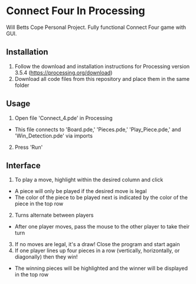 # Connect Four In Processing
Will Betts Cope Personal Project. Fully functional Connect Four game with GUI.

## Installation
1. Follow the download and installation instructions for Processing version 3.5.4 (https://processing.org/download)
2. Download all code files from this repository and place them in the same folder

## Usage
1. Open file 'Connect_4.pde' in Processing
  - This file connects to 'Board.pde,' 'Pieces.pde,' 'Play_Piece.pde,' and 'Win_Detection.pde' via imports
2. Press 'Run'

## Interface 
1. To play a move, highlight within the desired column and click
  - A piece will only be played if the desired move is legal
  - The color of the piece to be played next is indicated by the color of the piece in the top row
2. Turns alternate between players
  - After one player moves, pass the mouse to the other player to take their turn
3. If no moves are legal, it's a draw! Close the program and start again
4. If one player lines up four pieces in a row (vertically, horizontally, or diagonally) then they win!
  - The winning pieces will be highlighted and the winner will be displayed in the top row

